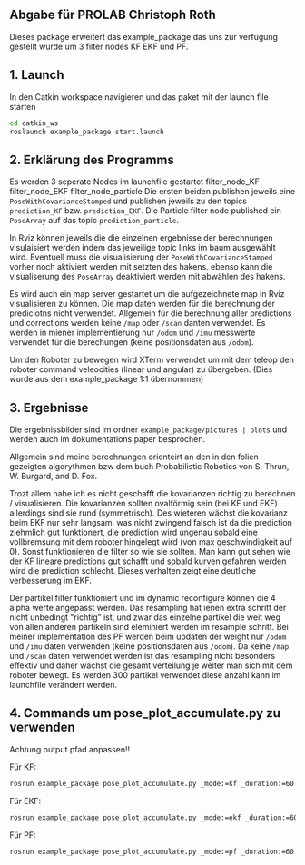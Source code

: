 ## Abgabe für PROLAB Christoph Roth
Dieses package erweitert das example_package das uns zur verfügung gestellt wurde um 3 filter nodes KF EKF und PF.

## 1. Launch
In den Catkin workspace navigieren und das paket mit der launch file starten
```bash
cd catkin_ws
roslaunch example_package start.launch
```

## 2. Erklärung des Programms
Es werden 3 seperate Nodes im launchfile gestartet
  filter_node_KF
  filter_node_EKF
  filter_node_particle
Die ersten beiden publishen jeweils eine `PoseWithCovarianceStamped` und publishen jeweils zu den topics `prediction_KF` bzw. `prediction_EKF`.
Die Particle filter node published ein `PoseArray` auf das topic `prediction_particle`.

In Rviz können jeweils die die einzelnen ergebnisse der berechnungen visulaisiert werden indem das jeweilige topic links im baum ausgewählt wird.
Eventuell muss die visualisierung der `PoseWithCovarianceStamped` vorher noch aktiviert werden mit setzten des hakens. ebenso kann die visualiserung des `PoseArray` deaktiviert werden mit abwählen des hakens.

Es wird auch ein map server gestartet um die aufgezeichnete map in Rviz visualisieren zu können. Die map daten werden für die berechnung der prediciotns nicht verwendet.
Allgemein für die berechnung aller predictions und corrections werden keine `/map` oder `/scan` danten verwendet. Es werden in miener implementierung nur `/odom` und `/imu` messwerte verwendet für die berechungen (keine positionsdaten aus `/odom`).

Um den Roboter zu bewegen wird XTerm verwendet um mit dem teleop den roboter command veleocities (linear und angular) zu übergeben. (Dies wurde aus dem example_package 1:1 übernommen)

## 3. Ergebnisse
Die ergebnissbilder sind im ordner `example_package/pictures | plots` und werden auch im dokumentations paper besprochen.

Allgemein sind meine berechnungen orienteirt an den in den folien gezeigten algorythmen bzw dem buch Probabilistic Robotics von S. Thrun, W. Burgard, and D. Fox.

Trozt allem habe ich es nicht geschafft die kovarianzen richtig zu berechnen / visualisieren. Die kovarianzen sollten ovalförmig sein (bei KF und EKF) allerdings sind sie rund (symmetrisch). Des wieteren wächst die kovarianz beim EKF nur sehr langsam, was nicht zwingend falsch ist da die prediction ziehmlich gut funktionert, die prediction wird ungenau sobald eine vollbremsung mit dem roboter hingelegt wird (von max geschwindigkeit auf 0). Sonst funktionieren die filter so wie sie sollten. Man kann gut sehen wie der KF lineare predictions gut schafft und sobald kurven gefahren werden wird die prediction schlecht. Dieses verhalten zeigt eine deutliche verbesserung im EKF.

Der partikel filter funktioniert und im dynamic reconfigure können die 4 alpha werte angepasst werden. Das resampling hat ienen extra schritt der nicht unbedingt "richtig" ist, und zwar das einzelne partikel die weit weg von allen anderen partikeln sind eleminiert werden im resample schritt. Bei meiner implementation des PF werden beim updaten der weight nur `/odom` und `/imu` daten verwenden (keine positionsdaten aus `/odom`). Da keine `/map` und `/scan` daten verwendet werden ist das resampling nicht besonders effektiv und daher wächst die gesamt verteilung je weiter man sich mit dem roboter bewegt. Es werden 300 partikel verwendet diese anzahl kann im launchfile verändert werden.

## 4. Commands um pose_plot_accumulate.py zu verwenden

Achtung output pfad anpassen!!

Für KF:
```bash
rosrun example_package pose_plot_accumulate.py _mode:=kf _duration:=60 _save_dir:=/home/christoph/plots _output_file:=kf_plot.png
```
Für EKF:
```bash
rosrun example_package pose_plot_accumulate.py _mode:=ekf _duration:=60 _save_dir:=/home/christoph/plots _output_file:=ekf_plot.png
```
Für PF:
```bash
rosrun example_package pose_plot_accumulate.py _mode:=pf _duration:=60 _save_dir:=/home/christoph/plots _output_file:=pf_plot.png
```
